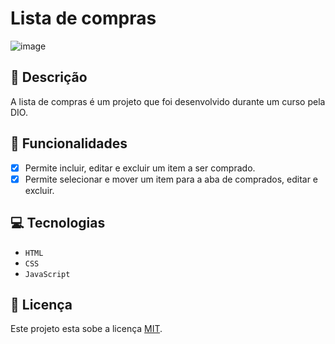 # Lista de compras
![image](https://github.com/user-attachments/assets/5cea4e96-229a-4ae6-b9d0-d1c8b1c8ee4d)

## 📑 Descrição

A lista de compras é um projeto que foi desenvolvido durante um curso pela DIO.

## 🎯 Funcionalidades

- [x] Permite incluir, editar e excluir um item a ser comprado. <br>
- [x] Permite selecionar e mover um item para a aba de comprados, editar e excluir.

## 💻 Tecnologias 
- `HTML`
- `CSS`
- `JavaScript`

## 🚧 Licença

Este projeto esta sobe a licença [MIT](./LICENSE).
